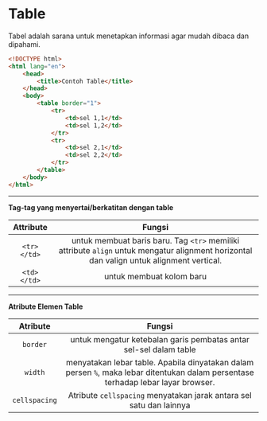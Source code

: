 # Table

Tabel adalah sarana untuk menetapkan informasi agar mudah dibaca dan dipahami.

```html
<!DOCTYPE html>
<html lang="en">
	<head>
		<title>Contoh Table</title>
	</head>
	<body>
		<table border="1">
			<tr>
				<td>sel 1,1</td>
				<td>sel 1,2</td>
			</tr>
			<tr>
				<td>sel 2,1</td>
				<td>sel 2,2</td>
			</tr>
		</table>
	</body>
</html>
```

---

**Tag-tag yang menyertai/berkatitan dengan table**

|   Attribute    |                                                                  Fungsi                                                                  |
| :------------: | :--------------------------------------------------------------------------------------------------------------------------------------: |
| `<tr>` `</td>` | untuk membuat baris baru. Tag `<tr>` memiliki attribute `align` untuk mengatur alignment horizontal dan valign untuk alignment vertical. |
| `<td>` `</td>` |                                                         untuk membuat kolom baru                                                         |

---

**Atribute Elemen Table**

|   Atribute    |                                                              Fungsi                                                               |
| :-----------: | :-------------------------------------------------------------------------------------------------------------------------------: |
|   `border`    |                                 untuk mengatur ketebalan garis pembatas antar sel-sel dalam table                                 |
|    `width`    | menyatakan lebar table. Apabila dinyatakan dalam persen `%`, maka lebar ditentukan dalam persentase terhadap lebar layar browser. |
| `cellspacing` |                                Atribute `cellspacing` menyatakan jarak antara sel satu dan lainnya                                |
